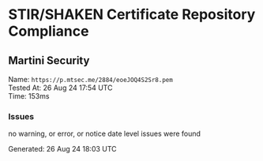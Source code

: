 # STIR/SHAKEN Certificate Repository Compliance

## Martini Security

Name: `https://p.mtsec.me/2884/eoeJOQ4S2Sr8.pem`\
Tested At: 26 Aug 24 17:54 UTC\
Time: 153ms

### Issues

no warning, or error, or notice date level issues were found

Generated: 26 Aug 24 18:03 UTC